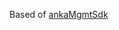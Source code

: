 Based of [ankaMgmtSdk](https://github.com/jenkinsci/anka-build-plugin/tree/master/src/main/java/com/ankaMgmtSdk)
